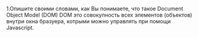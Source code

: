 1.Опишите своими словами, как Вы понимаете, что такое Document Object Model (DOM)
	DOM это совокупность всех элементов (объектов) внутри окна бразуера, котрыми
	можно управлять при помощи Javascript.